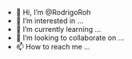 - 👋 Hi, I’m @RodrigoRoh
- 👀 I’m interested in ...
- 🌱 I’m currently learning ...
- 💞️ I’m looking to collaborate on ...
- 📫 How to reach me ...

<!---
RodrigoRoh/RodrigoRoh is a ✨ special ✨ repository because its `README.md` (this file) appears on your GitHub profile.
You can click the Preview link to take a look at your changes.
--->
